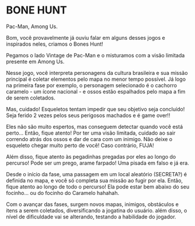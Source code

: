 # BONE HUNT

Pac-Man, Among Us.

Bom, você provavelmente já ouviu falar em alguns desses jogos e inspirados neles, criamos o Bones Hunt! 

Pegamos o lado Vintage de Pac-Man e o misturamos com a visão limitada presente em Among Us.

Nesse jogo, você interpreta personagens da cultura brasileira e sua missão principal é coletar elementos pelo mapa no menor tempo possível. Já logo na primeira fase por exemplo, o personagem selecionado é o cachorro caramelo - um ícone nacional - e ossos estão espalhados pelo mapa a fim de serem coletados.

Mas, cuidado! Esqueletos tentam impedir que seu objetivo seja concluído! Seja ferido 2 vezes pelos seus perigosos machados e é game over!!

Eles não são muito espertos, mas conseguem detectar quando você está perto... Então, fique atento! Por ter uma visão limitada, cuidado ao sair correndo atrás dos ossos e dar de cara com um inimigo. Não deixe o esqueleto chegar muito perto de você! Caso contrário, FUJA! 

Além disso, fique atento às pegadinhas pregadas por eles ao longo do percurso! Pode ser um prego, arame farpado! Uma pisada em falso e já era.

Desde o início da fase, uma passagem em um local aleatório (SECRETA?) é definida no mapa, e você só completa sua missão ao fugir por ela. Então, fique atento ao longo de todo o percurso! Ela pode estar bem abaixo do seu focinho... ou do focinho do Caramelo hahahah.

Com o avançar das fases, surgem novos mapas, inimigos, obstáculos e itens a serem coletados, diversificando a jogatina do usuário. além disso, o nível de dificuldade vai se alterando, testando a habilidade do jogador.
